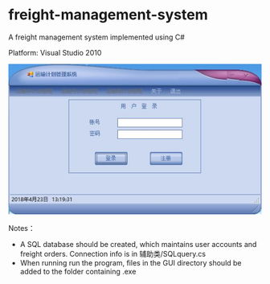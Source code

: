 # freight-management-system
A freight management system implemented using C#

Platform: Visual Studio 2010

![image](/GUI.JPG)


Notes：
+ A SQL database should be created, which maintains user accounts and freight orders. Connection info is in 辅助类/SQLquery.cs
+ When running run the program, files in the GUI directory should be added to the folder containing .exe
